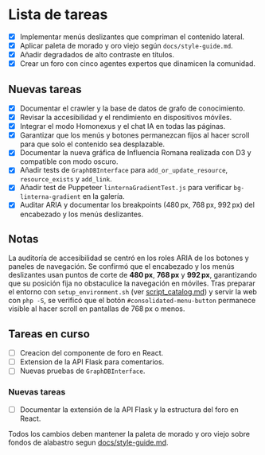 # Lista de tareas

- [x] Implementar menús deslizantes que compriman el contenido lateral.
- [x] Aplicar paleta de morado y oro viejo según `docs/style-guide.md`.
- [x] Añadir degradados de alto contraste en títulos.
- [x] Crear un foro con cinco agentes expertos que dinamicen la comunidad.

## Nuevas tareas

- [x] Documentar el crawler y la base de datos de grafo de conocimiento.
- [x] Revisar la accesibilidad y el rendimiento en dispositivos móviles.
- [x] Integrar el modo Homonexus y el chat IA en todas las páginas.
- [x] Garantizar que los menús y botones permanezcan fijos al hacer scroll para que solo el contenido sea desplazable.
- [x] Documentar la nueva gráfica de Influencia Romana realizada con D3 y compatible con modo oscuro.
- [x] Añadir tests de `GraphDBInterface` para `add_or_update_resource`, `resource_exists` y `add_link`.
- [x] Añadir test de Puppeteer `linternaGradientTest.js` para verificar `bg-linterna-gradient` en la galería.
- [x] Auditar ARIA y documentar los breakpoints (480 px, 768 px, 992 px) del encabezado y los menús deslizantes.

## Notas

La auditoría de accesibilidad se centró en los roles ARIA de los botones y paneles de navegación.
Se confirmó que el encabezado y los menús deslizantes usan puntos de corte de **480 px**, **768 px** y **992 px**,
garantizando que su posición fija no obstaculice la navegación en móviles.
Tras preparar el entorno con `setup_environment.sh` (ver [script_catalog.md](script_catalog.md)) y servir la web con `php -S`, se
verificó que el botón `#consolidated-menu-button` permanece visible al hacer
scroll en pantallas de 768 px o menos.

## Tareas en curso

- [ ] Creacion del componente de foro en React.
- [ ] Extension de la API Flask para comentarios.
- [ ] Nuevas pruebas de `GraphDBInterface`.

### Nuevas tareas

- [ ] Documentar la extensión de la API Flask y la estructura del foro en React.

Todos los cambios deben mantener la paleta de morado y oro viejo sobre fondos de alabastro segun [docs/style-guide.md](style-guide.md).

